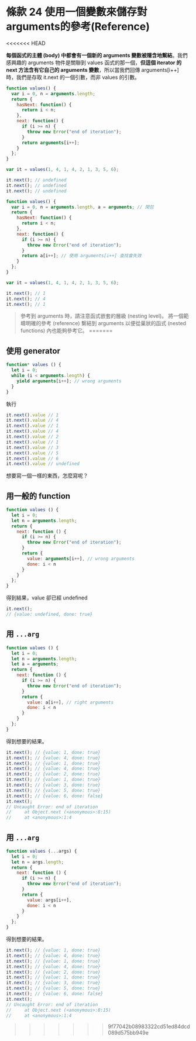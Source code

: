 # 條款 24 使用一個變數來儲存對 arguments的參考(Reference)

<<<<<<< HEAD

**每個函式的主體 (body) 中都會有一個新的 arguments 變數被隱含地繫結**。我們感興趣的 arguments 物件是關聯到 values 函式的那一個，**但這個 iterator 的 next 方法含有它自己的 arguments 變數**，所以當我們回傳 arguments[i++] 時，我們是存取 it.next 的一個引數，而非 values 的引數。


```javascript
function values() {
  var i = 0, n = arguments.length; 
  return {
    hasNext: function() { 
      return i < n;
    },
    next: function() {
      if (i >= n) {
        throw new Error("end of iteration");
      }
      return arguments[i++];
    }
  };
}

var it = values(1, 4, 1, 4, 2, 1, 3, 5, 6); 

it.next(); // undefined
it.next(); // undefined
it.next(); // undefined
```

```javascript
function values() {
  var i = 0, n = arguments.length, a = arguments; // 閉包
  return {
    hasNext: function() { 
      return i < n;
    },
    next: function() {
      if (i >= n) {
        throw new Error("end of iteration");
      }
      return a[i++]; // 使用 arguments[i++] 查找會失效
    }
  };
}

var it = values(1, 4, 1, 4, 2, 1, 3, 5, 6); 

it.next(); // 1
it.next(); // 4
it.next(); // 1
```

> 參考到 arguments 時，請注意函式嵌套的層級 (nesting level)。
> 將一個範疇明確的參考 (reference) 繫結到 arguments 以便從巢狀的函式 (nested functions) 內也能夠參考它。
=======
## 使用 generator

```javascript
function* values () {
  let i = 0;
  while (i < arguments.length) {
    yield arguments[i++]; // wrong arguments
  }
}
```

執行

```javascript
it.next().value // 1
it.next().value // 4
it.next().value // 1
it.next().value // 4
it.next().value // 2
it.next().value // 1
it.next().value // 3
it.next().value // 5
it.next().value // 6
it.next().value // undefined
```

想要寫一個一樣的東西，怎麼寫呢？

## 用一般的 function 

```javascript
function values () {
  let i = 0;
  let n = arguments.length;
  return {
    next: function () {
      if (i >= n) {
        throw new Error("end of iteration");
      }
      return {
        value: arguments[i++], // wrong arguments 
        done: i < n
      }
    }
  };
}
```

得到結果，value 卻已經 undefined

```javascript
it.next();
// {value: undefined, done: true}
```

## 用 `...arg`

```javascript
function values () {
  let i = 0;
  let n = arguments.length;
  let a = arguments;
  return {
    next: function () {
      if (i >= n) {
        throw new Error("end of iteration");
      }
      return {
        value: a[i++], // right arguments 
        done: i < n
      }
    }
  };
}
```

得到想要的結果。

```javascript
it.next(); // {value: 1, done: true}
it.next(); // {value: 4, done: true}
it.next(); // {value: 1, done: true}
it.next(); // {value: 4, done: true}
it.next(); // {value: 2, done: true}
it.next(); // {value: 1, done: true}
it.next(); // {value: 3, done: true}
it.next(); // {value: 5, done: true}
it.next(); // {value: 6, done: false}
it.next();
// Uncaught Error: end of iteration
//     at Object.next (<anonymous>:8:15)
//     at <anonymous>:1:4
```

## 用 `...arg`

```javascript
function values (...args) {
  let i = 0;
  let n = args.length;
  return {
    next: function () {
      if (i >= n) {
        throw new Error("end of iteration");
      }
      return {
        value: args[i++],
        done: i < n
      }
    }
  };
}
```

得到想要的結果。

```javascript
it.next(); // {value: 1, done: true}
it.next(); // {value: 4, done: true}
it.next(); // {value: 1, done: true}
it.next(); // {value: 4, done: true}
it.next(); // {value: 2, done: true}
it.next(); // {value: 1, done: true}
it.next(); // {value: 3, done: true}
it.next(); // {value: 5, done: true}
it.next(); // {value: 6, done: false}
it.next();
// Uncaught Error: end of iteration
//     at Object.next (<anonymous>:8:15)
//     at <anonymous>:1:4
```
>>>>>>> 9f77042b08983322cd51ed84dcd089d575bb949e
